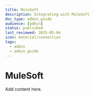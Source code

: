 ```yaml
---
title: MuleSoft
description: Integrating with MuleSoft
doc_type: admin_guide
audience: [admin]
status: published
last_reviewed: 2025-05-04
icon: material/connection
tags:
  - admin
  - admin_guide
---
```


# MuleSoft

Add content here.
